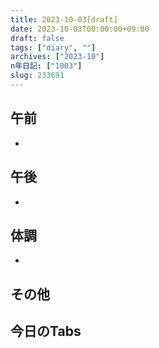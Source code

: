 ```yaml
---
title: 2023-10-03[draft]
date: 2023-10-03T00:00:00+09:00
draft: false
tags: ["diary", ""]
archives: ["2023-10"]
n年日記: ["1003"]
slug: 233691
---
```

## 午前
- 
## 午後
- 
## 体調
- 
## その他
## 今日のTabs